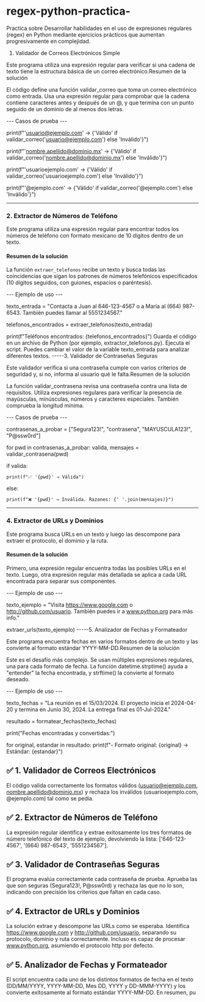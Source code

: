 # regex-python-practica-
Practica sobre Desarrollar habilidades en el uso de expresiones regulares (regex) en Python mediante ejercicios prácticos que aumentan progresivamente en complejidad.
1. Validador de Correos Electrónicos Simple

Este programa utiliza una expresión regular para verificar si una cadena de texto tiene la estructura básica de un correo electrónico.Resumen de la solución

El código define una función validar_correo que toma un correo electrónico como entrada. Usa una expresión regular para comprobar que la cadena contiene caracteres antes y después de un @, y que termina con un punto seguido de un dominio de al menos dos letras.

--- Casos de prueba ---

print(f"'usuario@ejemplo.com' → {'Válido' if validar_correo('usuario@ejemplo.com') else 'Inválido'}")

print(f"'nombre.apellido@dominio.mx' → {'Válido' if validar_correo('nombre.apellido@dominio.mx') else 'Inválido'}")

print(f"'usuarioejemplo.com' → {'Válido' if validar_correo('usuarioejemplo.com') else 'Inválido'}")

print(f"'@ejemplo.com' → {'Válido' if validar_correo('@ejemplo.com') else 'Inválido'}")

-----

### 2. Extractor de Números de Teléfono

Este programa utiliza una expresión regular para encontrar todos los números de teléfono con formato mexicano de 10 dígitos dentro de un texto.

#### Resumen de la solución

La función `extraer_telefonos` recibe un texto y busca todas las coincidencias que sigan los patrones de números telefónicos especificados (10 dígitos seguidos, con guiones, espacios o paréntesis).

--- Ejemplo de uso ---

texto_entrada = "Contacta a Juan al 646-123-4567 o a María al (664) 987-6543. También puedes llamar al 5551234567."

telefonos_encontrados = extraer_telefonos(texto_entrada)

print(f"Teléfonos encontrados: {telefonos_encontrados}")
Guarda el código en un archivo de Python (por ejemplo, extractor_telefonos.py).
Ejecuta el script.
Puedes cambiar el valor de la variable texto_entrada para analizar diferentes textos.
-----3. Validador de Contraseñas Seguras

Este validador verifica si una contraseña cumple con varios criterios de seguridad y, si no, informa al usuario qué le falta.Resumen de la solución

La función validar_contrasena revisa una contraseña contra una lista de requisitos. Utiliza expresiones regulares para verificar la presencia de mayúsculas, minúsculas, números y caracteres especiales. También comprueba la longitud mínima.

--- Casos de prueba ---

contrasenas_a_probar = ["Segura123!", "contrasena", "MAYUSCULA123!", "P@ssw0rd"]

for pwd in contrasenas_a_probar:
valida, mensajes = validar_contrasena(pwd)

if valida:

    print(f"✅ '{pwd}' → Válida")

else:

    print(f"❌ '{pwd}' → Inválida. Razones: {' '.join(mensajes)}")

-----

### 4. Extractor de URLs y Dominios

Este programa busca URLs en un texto y luego las descompone para extraer el protocolo, el dominio y la ruta.

#### Resumen de la solución

Primero, una expresión regular encuentra todas las posibles URLs en el texto. Luego, otra expresión regular más detallada se aplica a cada URL encontrada para separar sus componentes.

--- Ejemplo de uso ---

texto_ejemplo = "Visita https://www.google.com o http://github.com/usuario. También puedes ir a www.python.org para más info."

extraer_urls(texto_ejemplo)
-----5. Analizador de Fechas y Formateador

Este programa encuentra fechas en varios formatos dentro de un texto y las convierte al formato estándar YYYY-MM-DD.Resumen de la solución

Este es el desafío más complejo. Se usan múltiples expresiones regulares, una para cada formato de fecha. La función datetime.strptime() ayuda a "entender" la fecha encontrada, y strftime() la convierte al formato deseado.

--- Ejemplo de uso ---

texto_fechas = "La reunión es el 15/03/2024. El proyecto inicia el 2024-04-20 y termina en Junio 30, 2024. La entrega final es 01-Jul-2024."

resultado = formatear_fechas(texto_fechas)

print("Fechas encontradas y convertidas:")

for original, estandar in resultado:
print(f"- Formato original: {original} → Estándar: {estandar}")
## ✅ 1. Validador de Correos Electrónicos
El código valida correctamente los formatos válidos (usuario@ejemplo.com, nombre.apellido@dominio.mx) y rechaza los inválidos (usuarioejemplo.com, @ejemplo.com) tal como se pedía.

## ✅ 2. Extractor de Números de Teléfono
La expresión regular identifica y extrae exitosamente los tres formatos de número telefónico del texto de ejemplo, devolviendo la lista: ['646-123-4567', '(664) 987-6543', '5551234567'].

## ✅ 3. Validador de Contraseñas Seguras
El programa evalúa correctamente cada contraseña de prueba. Aprueba las que son seguras (Segura123!, P@ssw0rd) y rechaza las que no lo son, indicando con precisión los criterios que faltan en cada caso.

## ✅ 4. Extractor de URLs y Dominios
La solución extrae y descompone las URLs como se esperaba. Identifica https://www.google.com y http://github.com/usuario, separando su protocolo, dominio y ruta correctamente. Incluso es capaz de procesar www.python.org, asumiendo el protocolo http por defecto.
## ✅ 5. Analizador de Fechas y Formateador
El script encuentra cada uno de los distintos formatos de fecha en el texto (DD/MM/YYYY, YYYY-MM-DD, Mes DD, YYYY y DD-MMM-YYYY) y los convierte exitosamente al formato estándar YYYY-MM-DD.
En resumen, pu

